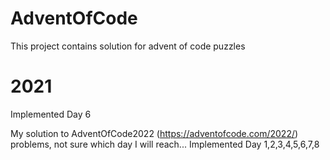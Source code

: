 # AdventOfCode
This project contains solution for advent of code puzzles

# 2021
Implemented
Day 6

My solution to AdventOfCode2022 (https://adventofcode.com/2022/) problems, not sure which day I will reach...
Implemented 
Day 1,2,3,4,5,6,7,8